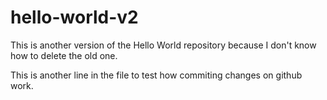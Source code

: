 # hello-world-v2
This is another version of the Hello World repository because I don't know how to delete the old one.

This is another line in the file to test how commiting changes on github work.
